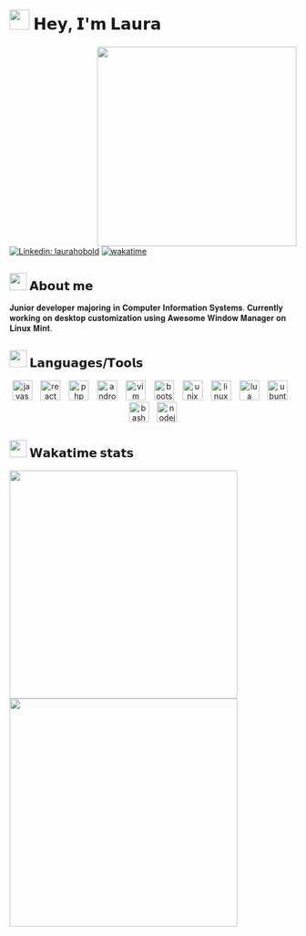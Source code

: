 
<h1><img src="https://media.tenor.com/7AiUk0_JLvEAAAAj/sanrio-cinnamoroll.gif" width="35"/> 𝗛𝗲𝘆, 𝗜'𝗺 𝗟𝗮𝘂𝗿𝗮</h1>

###
<img align="right" width="350" src="https://i.pinimg.com/originals/b1/ad/ba/b1adba819abf70d9ea98d4e65ea9f2a5.gif"  />

[![Linkedin: laurahobold](https://img.shields.io/badge/-laurahobold-blue?style=flat-square&logo=Linkedin&logoColor=white&link=https://www.linkedin.com/in/laurahobold/)](https://www.linkedin.com/in/laurahobold/)
[![wakatime](https://wakatime.com/badge/user/50afa9a3-cda1-4676-953f-200674aa1687/project/4f780d78-98b6-45fb-894a-5ca4327ddb1f.svg)](https://wakatime.com/badge/user/50afa9a3-cda1-4676-953f-200674aa1687/project/4f780d78-98b6-45fb-894a-5ca4327ddb1f)


### <h2><img src="https://media.tenor.com/mr9ZTxhFxVAAAAAi/annoying-dog-undertale.gif" width="30"> 𝗔𝗯𝗼𝘂𝘁 𝗺𝗲 
</h2>
<p align="left">    𝐉𝐮𝐧𝐢𝐨𝐫 𝐝𝐞𝐯𝐞𝐥𝐨𝐩𝐞𝐫 𝐦𝐚𝐣𝐨𝐫𝐢𝐧𝐠 𝐢𝐧 𝐂𝐨𝐦𝐩𝐮𝐭𝐞𝐫 𝐈𝐧𝐟𝐨𝐫𝐦𝐚𝐭𝐢𝐨𝐧 𝐒𝐲𝐬𝐭𝐞𝐦𝐬. 𝐂𝐮𝐫𝐫𝐞𝐧𝐭𝐥𝐲 𝐰𝐨𝐫𝐤𝐢𝐧𝐠 𝐨𝐧 𝐝𝐞𝐬𝐤𝐭𝐨𝐩 𝐜𝐮𝐬𝐭𝐨𝐦𝐢𝐳𝐚𝐭𝐢𝐨𝐧 𝐮𝐬𝐢𝐧𝐠 𝐀𝐰𝐞𝐬𝐨𝐦𝐞 𝐖𝐢𝐧𝐝𝐨𝐰 𝐌𝐚𝐧𝐚𝐠𝐞𝐫 𝐨𝐧 𝐋𝐢𝐧𝐮𝐱 𝐌𝐢𝐧𝐭.</p>

### <h2><img src="https://media.tenor.com/mr9ZTxhFxVAAAAAi/annoying-dog-undertale.gif" width="30"> 𝗟𝗮𝗻𝗴𝘂𝗮𝗴𝗲𝘀/𝗧𝗼𝗼𝗹𝘀
</h2>
<div align="center">
  <img src="https://cdn.jsdelivr.net/gh/devicons/devicon/icons/javascript/javascript-original.svg" height="35" alt="javascript logo"  />
  <img width="7" />
  <img src="https://cdn.jsdelivr.net/gh/devicons/devicon/icons/react/react-original.svg" height="35" alt="react logo"  />
  <img width="7" />
  <img src="https://cdn.jsdelivr.net/gh/devicons/devicon/icons/php/php-plain.svg" height="35" alt="php logo"  />
  <img width="7" />
  <img src="https://cdn.jsdelivr.net/gh/devicons/devicon/icons/androidstudio/androidstudio-original.svg" height="35" alt="androidstudio logo"  />
  <img width="7" />
  <img src="https://cdn.jsdelivr.net/gh/devicons/devicon/icons/vim/vim-plain.svg" height="35" alt="vim logo"  />
  <img width="7" />
  <img src="https://cdn.jsdelivr.net/gh/devicons/devicon/icons/bootstrap/bootstrap-original.svg" height="35" alt="bootstrap logo"  />
  <img width="7" />
  <img src="https://cdn.jsdelivr.net/gh/devicons/devicon/icons/unix/unix-original.svg" height="35" alt="unix logo"  />
  <img width="7" />
  <img src="https://cdn.jsdelivr.net/gh/devicons/devicon/icons/linux/linux-original.svg" height="35" alt="linux logo"  />
  <img width="7" />
  <img src="https://cdn.jsdelivr.net/gh/devicons/devicon/icons/lua/lua-original.svg" height="35" alt="lua logo"  />
  <img width="7" />
  <img src="https://cdn.jsdelivr.net/gh/devicons/devicon/icons/ubuntu/ubuntu-plain.svg" height="35" alt="ubuntu logo"  />
  <img width="7" />
  <img src="https://cdn.jsdelivr.net/gh/devicons/devicon/icons/bash/bash-original.svg" height="35" alt="bash logo"  />
  <img width="7" />
  <img src="https://cdn.jsdelivr.net/gh/devicons/devicon/icons/nodejs/nodejs-original.svg" height="35" alt="nodejs logo"  />
</div>


###
<!--START_SECTION:waka-->
### <h2><img src="https://media.tenor.com/mr9ZTxhFxVAAAAAi/annoying-dog-undertale.gif" width="30"> 𝗪𝗮𝗸𝗮𝘁𝗶𝗺𝗲 𝘀𝘁𝗮𝘁𝘀 
</h2>
<a href="https://wakatime.com"><img width="400" src="https://wakatime.com/share/@laurinha/135a80dc-5d62-4b41-a2cf-5dfc6e9e2295.png" /> <img width="400" src="https://wakatime.com/share/@laurinha/38272461-049a-4264-b4ae-6af547fe505d.png" /></a>
<!--END_SECTION:waka-->
